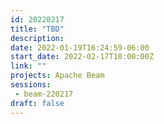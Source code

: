 ```yaml
---
id: 20220217
title: "TBD"
description: 
date: 2022-01-19T16:24:59-06:00
start_date: 2022-02-17T10:00:00Z
link: "" 
projects: Apache Beam
sessions:
 - beam-220217
draft: false
---
```






